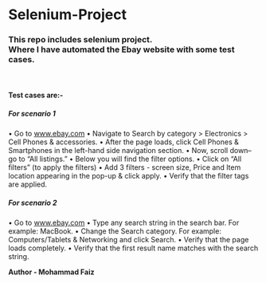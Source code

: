 # Selenium-Project
<h3>This repo includes selenium project.
<br>
Where I have automated the Ebay website with some test cases. </h3>
<br>
<h4>Test cases are:- </h4>
<i><h5>For scenario 1</h5></i>

• Go to www.ebay.com
• Navigate to Search by category > Electronics > Cell Phones & accessories.
• After the page loads, click Cell Phones & Smartphones in the left-hand side navigation section.
• Now, scroll down– go to “All listings.”
• Below you will find the filter options.
• Click on “All filters” (to apply the filters)
• Add 3 filters - screen size, Price and Item location appearing in the pop-up & click apply.
• Verify that the filter tags are applied.


<i><h5>For scenario 2</h5></i>
• Go to www.ebay.com
• Type any search string in the search bar. For example: MacBook.
• Change the Search category. For example: Computers/Tablets & Networking and click Search.
• Verify that the page loads completely.
• Verify that the first result name matches with the search string.


<b>Author - Mohammad Faiz</b>

